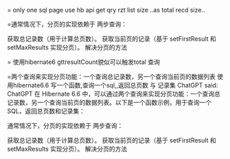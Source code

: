 
= only one sql page
use hb api get qry rzt list size ..as total recd size..


=通常情况下，分页的实现依赖于 两步查询：

获取总记录数（用于计算总页数）。
获取当前页的记录（基于 setFirstResult 和 setMaxResults 实现分页）。
解决分页的方法

= 使用hibernate6 gttresultCount貌似可以触发total 查询

=两个查询来实现分页功能：一个查询总记录数，另一个查询当前页的数据列表
使用hibernate6.6  写一个函数,查询一个sql,,返回总页数  与   记录集
ChatGPT said:
ChatGPT
在 Hibernate 6.6 中，可以通过两个查询来实现分页功能：一个查询总记录数，另一个查询当前页的数据列表。以下是一个函数示例，用于查询一个 SQL，返回总页数和记录集：


通常情况下，分页的实现依赖于 两步查询：

获取总记录数（用于计算总页数）。
获取当前页的记录（基于 setFirstResult 和 setMaxResults 实现分页）。
解决分页的方法